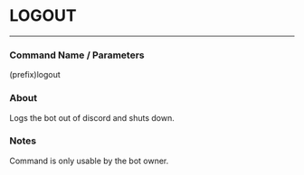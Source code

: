 # **LOGOUT**
---
### Command Name / Parameters
(prefix)logout

### About
Logs the bot out of discord and shuts down.

### Notes
Command is only usable by the bot owner.
